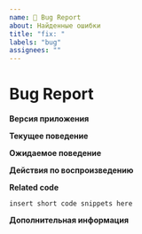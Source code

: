 ```yaml
---
name: 🐞 Bug Report
about: Найденные ошибки
title: "fix: "
labels: "bug"
assignees: ""
---
```


# Bug Report

**Версия приложения**

<!-- укажите номер коммита или тег(версию), чтобы понять, где возникла проблема -->

**Текущее поведение**

<!-- Опишите, как проявляется ошибка. -->

**Ожидаемое поведение**

<!-- Опишите, каким вы ожидаете поведение без ошибки. -->

**Действия по воспроизведению**

<!-- Объясните шаги, необходимые для воспроизведения проблемы, особенно если вы можете предоставить Версию приложения. -->

**Related code**

<!-- Если вы можете проиллюстрировать Bug Report на примере, предоставьте его здесь. -->

```
insert short code snippets here
```

**Дополнительная информация**

<!-- Перечислите любую другую информацию, относящуюся к вашей проблеме.
Связанные задачи, предложения по устранению, ссылки StackOverflow, ссылки на форумы, скриншоты, и т.д. -->
